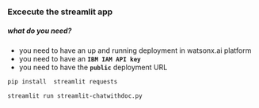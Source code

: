 ### Excecute the streamlit app

##### what do you need?
  - you need to have an up and running deployment in watsonx.ai platform
  - you need to have an **`IBM IAM API key`** 
  - you need to have the **`public`** deployment URL

```bash
pip install  streamlit requests
```

```bash
streamlit run streamlit-chatwithdoc.py
```
